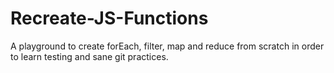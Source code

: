 # Recreate-JS-Functions

A playground to create forEach, filter, map and reduce from scratch in order to learn testing and sane git practices.
